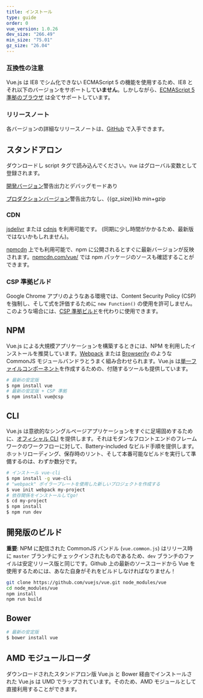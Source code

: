 ```yaml
---
title: インストール
type: guide
order: 0
vue_version: 1.0.26
dev_size: "266.49"
min_size: "75.01"
gz_size: "26.04"
---
```


### 互換性の注意

Vue.js は IE8 でシム化できない ECMAScript 5 の機能を使用するため、IE8 とそれ以下のバージョンをサポートして**いません**。しかしながら、[ECMAScript 5 準拠のブラウザ](http://caniuse.com/#feat=es5) は全てサポートしています。

### リリースノート

各バージョンの詳細なリリースノートは、[GitHub](https://github.com/vuejs/vue/releases) で入手できます。

## スタンドアロン

ダウンロードし script タグで読み込んでください。`Vue` はグローバル変数として登録されます。

<div id="downloads">
<a class="button" href="/js/vue.js" download>開発バージョン</a><span class="light info">警告出力とデバッグモードあり</span>

<a class="button" href="/js/vue.min.js" download>プロダクションバージョン</a><span class="light info">警告出力なし、{{gz_size}}kb min+gzip</span>
</div>

### CDN

[jsdelivr](//cdn.jsdelivr.net/vue/{{vue_version}}/vue.min.js) または [cdnjs](//cdnjs.cloudflare.com/ajax/libs/vue/{{vue_version}}/vue.min.js) を利用可能です。 (同期に少し時間がかかるため、最新版ではないかもしれません)。

[npmcdn](https://npmcdn.com/vue/dist/vue.min.js) 上でも利用可能で、npm に公開されるとすぐに最新バージョンが反映されます。[npmcdn.com/vue/](https://npmcdn.com/vue/) では npm パッケージのソースも確認することができます。

### CSP 準拠ビルド

Google Chrome アプリのようなある環境では、Content Security Policy (CSP) を強制し、そして式を評価するために `new Function()` の使用を許可しません。このような場合には、[CSP 準拠ビルド](https://github.com/vuejs/vue/tree/csp/dist)を代わりに使用できます。

## NPM

Vue.js による大規模アプリケーションを構築するときには、NPM を利用したインストールを推奨しています。[Webpack](http://webpack.github.io/) または [Browserify](http://browserify.org/) のような CommonJS モジュールバンドラとうまく組み合わせられます。Vue.js は[単一ファイルコンポーネント](application.html#単一ファイルコンポーネント)を作成するための、付随するツールも提供しています。

``` bash
# 最新の安定版
$ npm install vue
# 最新の安定版 + CSP 準拠
$ npm install vue@csp
```

## CLI

Vue.js は意欲的なシングルページアプリケーションをすぐに足場固めするために、[オフィシャル CLI](https://github.com/vuejs/vue-cli) を提供します。それはモダンなフロントエンドのフレームワークのワークフローに対して、Battery-included なビルド手順を提供します。ホットリローディング、保存時のリント、そして本番可能なビルドを実行して準備するのは、わずか数分です。

``` bash
# インストール vue-cli
$ npm install -g vue-cli
# "webpack" ボイラープレートを使用した新しいプロジェクトを作成する
$ vue init webpack my-project
# 依存関係をインストールしてgo!
$ cd my-project
$ npm install
$ npm run dev
```

## 開発版のビルド

**重要**: NPM に配信された CommonJS バンドル (`vue.common.js`) はリリース時に `master` ブランチにチェックインされたものであるため、`dev` ブランチのファイルは安定リリース版と同じです。Github 上の最新のソースコードから Vue を使用するためには、あなた自身がそれをビルドしなければなりません！

``` bash
git clone https://github.com/vuejs/vue.git node_modules/vue
cd node_modules/vue
npm install
npm run build
```

## Bower

``` bash
# 最新の安定版
$ bower install vue
```

## AMD モジュールローダ

ダウンロードされたスタンドアロン版 Vue.js と Bower 経由でインストールされた Vue.js は UMD でラップされています。そのため、AMD モジュールとして直接利用することができます。

